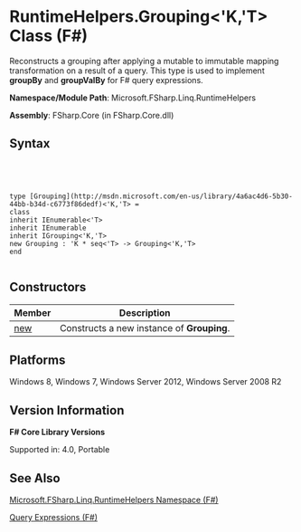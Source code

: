 # RuntimeHelpers.Grouping<'K,'T> Class (F#)

Reconstructs a grouping after applying a mutable to immutable mapping transformation on a result of a query. This type is used to implement **groupBy** and **groupValBy** for F# query expressions.

**Namespace/Module Path**: Microsoft.FSharp.Linq.RuntimeHelpers

**Assembly**: FSharp.Core (in FSharp.Core.dll)


## Syntax



```




type [Grouping](http://msdn.microsoft.com/en-us/library/4a6ac4d6-5b30-44bb-b34d-c6773f86dedf)<'K,'T> =
class
inherit IEnumerable<'T>
inherit IEnumerable
inherit IGrouping<'K,'T>
new Grouping : 'K * seq<'T> -> Grouping<'K,'T>
end


```





## Constructors


|Member|Description|
|------|-----------|
|[new](http://msdn.microsoft.com/en-us/library/6372a867-5fcd-41e1-9616-8d3d094d5103)|Constructs a new instance of **Grouping**.|

## Platforms
Windows 8, Windows 7, Windows Server 2012, Windows Server 2008 R2


## Version Information
**F# Core Library Versions**

Supported in: 4.0, Portable




## See Also
[Microsoft.FSharp.Linq.RuntimeHelpers Namespace &#40;F&#35;&#41;](Microsoft.FSharp.Linq.RuntimeHelpers-Namespace-%5BFSharp%5D.md)

[Query Expressions (F#)](http://msdn.microsoft.com/en-us/library/ff72235c-3ad8-4215-8679-2754484823db)

